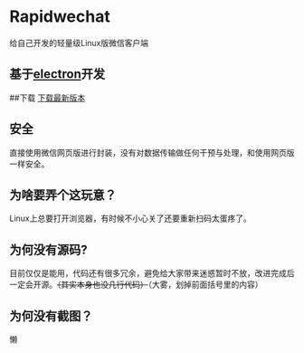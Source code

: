 # Rapidwechat
给自己开发的轻量级Linux版微信客户端


## 基于[electron]开发

##下载
[下载最新版本]

## 安全
直接使用微信网页版进行封装，没有对数据传输做任何干预与处理，和使用网页版一样安全。
## 为啥要弄个这玩意？
Linux上总要打开浏览器，有时候不小心关了还要重新扫码太蛋疼了。
## 为何没有源码?
目前仅仅是能用，代码还有很多冗余，避免给大家带来迷惑暂时不放，改进完成后一定会开源。~~（其实本身也没几行代码）~~（大雾，划掉前面括号里的内容）
## 为何没有截图？
懒







[下载最新版本]:  https://github.com/iBeiKeCyn/rapidwechat/releases
[electron]: https://github.com/electron/electron
